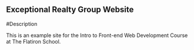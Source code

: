 Exceptional Realty Group Website
---

#Description

This is an example site for the Intro to Front-end Web Development Course at The Flatiron School.